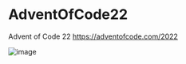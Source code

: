 # AdventOfCode22
Advent of Code 22 
https://adventofcode.com/2022

![image](https://user-images.githubusercontent.com/62023102/209699506-1e2c4536-e51c-4b7c-8a59-55afb9af2742.png)
